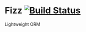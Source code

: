 Fizz [![Build Status](https://travis-ci.org/SkylarKelty/Fizz.png?branch=master)](https://travis-ci.org/SkylarKelty/Fizz)
====

Lightweight ORM
